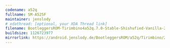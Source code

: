 ```yaml
---
codename: a52q
fullname: SM-A525F
maintainer: jenslody
# xdathread: [optional, your XDA Thread link]
filename: BootleggersROM-Tirimbino4a52q.7.0-Stable-Shishufied-Vanilla-20230211-024652.zip
buildsize: 1126723977
mirrorlink: https://android.jenslody.de/BootleggersROM/a52q/Tirimbino/20230211-024652/BootleggersROM-Tirimbino4a52q.7.0-Stable-Shishufied-Vanilla-20230211-024652.zip
---
```


